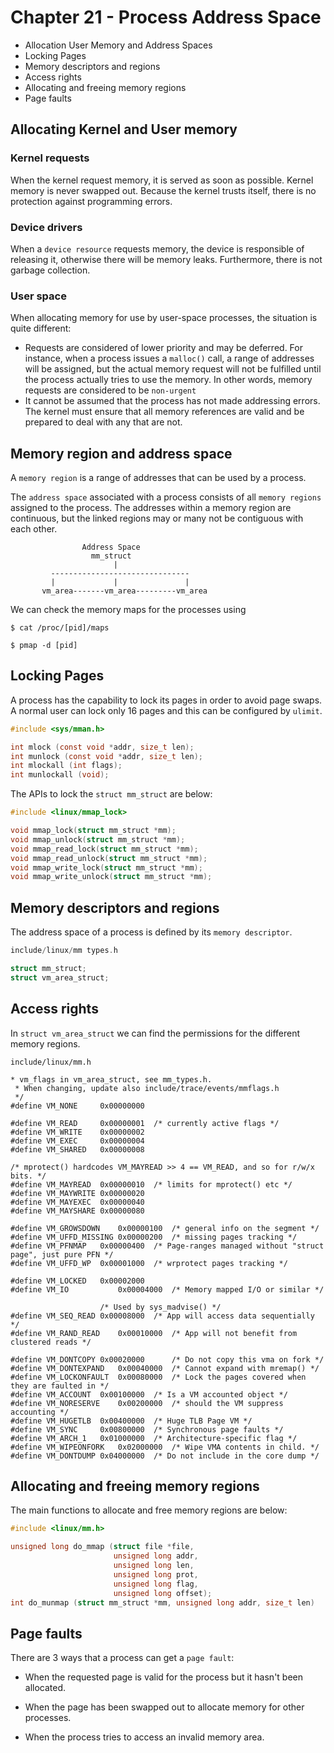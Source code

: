 
# Chapter 21 - Process Address Space


- Allocation User Memory and Address Spaces
- Locking Pages
- Memory descriptors and regions
- Access rights
- Allocating and freeing memory regions
- Page faults

## Allocating Kernel and User memory

### Kernel requests
When the kernel request memory, it is served as soon as possible.
Kernel memory is never swapped out. Because the kernel trusts itself, there is no protection
against programming errors.

### Device drivers
When a `device resource` requests memory, the device is
responsible of releasing it, otherwise there will be memory leaks. Furthermore,
there is not garbage collection.

### User space
When allocating memory for use by user-space processes, the situation is quite
different:

- Requests are considered of lower priority and may be deferred. For instance,
when a process issues a `malloc()` call, a range of addresses will be assigned,
but the actual memory request will not be fulfilled until the process actually
tries to use the memory. In other words, memory requests are considered to be
`non-urgent`
- It cannot be assumed that the process has not made addressing errors. The kernel
must ensure that all memory references are valid and be prepared to deal with any
that are not.


## Memory region and address space


A `memory region` is a range of addresses that can be used by a process.

The `address space` associated with a process consists of all `memory regions`
assigned to the process. The addresses within a memory region are continuous,
but the linked regions may or many not be contiguous with each other.


```
                Address Space
                  mm_struct
                       |
         -------------------------------
         |             |               |
       vm_area-------vm_area---------vm_area
```

We can check the memory maps for the processes using


```shell
$ cat /proc/[pid]/maps

$ pmap -d [pid]
```

## Locking Pages

A process has the capability to lock its pages in order to avoid page swaps. A
normal user can lock only 16 pages and this can be configured by `ulimit`.

```c
#include <sys/mman.h>

int mlock (const void *addr, size_t len);
int munlock (const void *addr, size_t len);
int mlockall (int flags);
int munlockall (void);
```

The APIs to lock the `struct mm_struct` are below:

```c
#include <linux/mmap_lock>

void mmap_lock(struct mm_struct *mm);
void mmap_unlock(struct mm_struct *mm);
void mmap_read_lock(struct mm_struct *mm);
void mmap_read_unlock(struct mm_struct *mm);
void mmap_write_lock(struct mm_struct *mm);
void mmap_write_unlock(struct mm_struct *mm);
```

## Memory descriptors and regions

The address space of a process is defined by its `memory descriptor`.


```c
include/linux/mm types.h

struct mm_struct;
struct vm_area_struct;
````

## Access rights

In `struct vm_area_struct` we can find the permissions for the different
memory regions.

```
include/linux/mm.h

* vm_flags in vm_area_struct, see mm_types.h.
 * When changing, update also include/trace/events/mmflags.h
 */
#define VM_NONE		0x00000000

#define VM_READ		0x00000001	/* currently active flags */
#define VM_WRITE	0x00000002
#define VM_EXEC		0x00000004
#define VM_SHARED	0x00000008

/* mprotect() hardcodes VM_MAYREAD >> 4 == VM_READ, and so for r/w/x bits. */
#define VM_MAYREAD	0x00000010	/* limits for mprotect() etc */
#define VM_MAYWRITE	0x00000020
#define VM_MAYEXEC	0x00000040
#define VM_MAYSHARE	0x00000080

#define VM_GROWSDOWN	0x00000100	/* general info on the segment */
#define VM_UFFD_MISSING	0x00000200	/* missing pages tracking */
#define VM_PFNMAP	0x00000400	/* Page-ranges managed without "struct page", just pure PFN */
#define VM_UFFD_WP	0x00001000	/* wrprotect pages tracking */

#define VM_LOCKED	0x00002000
#define VM_IO           0x00004000	/* Memory mapped I/O or similar */

					/* Used by sys_madvise() */
#define VM_SEQ_READ	0x00008000	/* App will access data sequentially */
#define VM_RAND_READ	0x00010000	/* App will not benefit from clustered reads */

#define VM_DONTCOPY	0x00020000      /* Do not copy this vma on fork */
#define VM_DONTEXPAND	0x00040000	/* Cannot expand with mremap() */
#define VM_LOCKONFAULT	0x00080000	/* Lock the pages covered when they are faulted in */
#define VM_ACCOUNT	0x00100000	/* Is a VM accounted object */
#define VM_NORESERVE	0x00200000	/* should the VM suppress accounting */
#define VM_HUGETLB	0x00400000	/* Huge TLB Page VM */
#define VM_SYNC		0x00800000	/* Synchronous page faults */
#define VM_ARCH_1	0x01000000	/* Architecture-specific flag */
#define VM_WIPEONFORK	0x02000000	/* Wipe VMA contents in child. */
#define VM_DONTDUMP	0x04000000	/* Do not include in the core dump */

```

## Allocating and freeing memory regions

The main functions to allocate and free memory regions are below:


```c
#include <linux/mm.h>

unsigned long do_mmap (struct file *file,
                       unsigned long addr,
                       unsigned long len,
                       unsigned long prot,
                       unsigned long flag,
                       unsigned long offset);
int do_munmap (struct mm_struct *mm, unsigned long addr, size_t len)
```

## Page faults

There are 3 ways that a process can get a `page fault`:

- When the requested page is valid for the process but it hasn't been allocated.

- When the page has been swapped out to allocate memory for other processes.

- When the process tries to access an invalid memory area.

